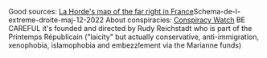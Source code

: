 Good sources:
[La Horde's map of the far right in France](https://lahorde.samizdat.net/)Schema-de-l-extreme-droite-maj-12-2022
About conspiracies: [Conspiracy Watch](https://www.conspiracywatch.info/) BE CAREFUL it's founded and directed by Rudy Reichstadt who is part of the Printemps Républicain ("laicity" but actually conservative, anti-immigration, xenophobia, islamophobia and embezzlement via the Marianne funds)